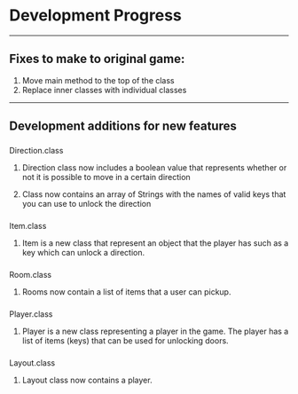 # Development Progress

----
## Fixes to make to original game:

1. Move main method to the top of the class
2. Replace inner classes with individual classes

----
## Development additions for new features

###
Direction.class

1) Direction class now includes a boolean value that represents whether or not it is possible to move in a certain direction

2) Class now contains an array of Strings with the names of valid keys that you can use to unlock the direction

###
Item.class

1) Item is a new class that represent an object that the player has such as a key which can unlock a direction.

###
Room.class

1) Rooms now contain a list of items that a user can pickup.

###
Player.class

1) Player is a new class representing a player in the game. The player has a list of items (keys) that can be used for unlocking doors.

###
Layout.class

1) Layout class now contains a player.
